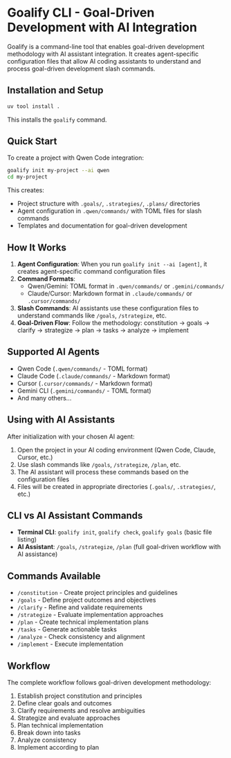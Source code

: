 # Goalify CLI - Goal-Driven Development with AI Integration

Goalify is a command-line tool that enables goal-driven development methodology with AI assistant integration. It creates agent-specific configuration files that allow AI coding assistants to understand and process goal-driven development slash commands.

## Installation and Setup

```bash
uv tool install .
```

This installs the `goalify` command.

## Quick Start

To create a project with Qwen Code integration:

```bash
goalify init my-project --ai qwen
cd my-project
```

This creates:
- Project structure with `.goals/`, `.strategies/`, `.plans/` directories
- Agent configuration in `.qwen/commands/` with TOML files for slash commands
- Templates and documentation for goal-driven development

## How It Works

1. **Agent Configuration**: When you run `goalify init --ai [agent]`, it creates agent-specific command configuration files
2. **Command Formats**: 
   - Qwen/Gemini: TOML format in `.qwen/commands/` or `.gemini/commands/`
   - Claude/Cursor: Markdown format in `.claude/commands/` or `.cursor/commands/`
3. **Slash Commands**: AI assistants use these configuration files to understand commands like `/goals`, `/strategize`, etc.
4. **Goal-Driven Flow**: Follow the methodology: constitution → goals → clarify → strategize → plan → tasks → analyze → implement

## Supported AI Agents

- Qwen Code (`.qwen/commands/` - TOML format)
- Claude Code (`.claude/commands/` - Markdown format) 
- Cursor (`.cursor/commands/` - Markdown format)
- Gemini CLI (`.gemini/commands/` - TOML format)
- And many others...

## Using with AI Assistants

After initialization with your chosen AI agent:

1. Open the project in your AI coding environment (Qwen Code, Claude, Cursor, etc.)
2. Use slash commands like `/goals`, `/strategize`, `/plan`, etc.
3. The AI assistant will process these commands based on the configuration files
4. Files will be created in appropriate directories (`.goals/`, `.strategies/`, etc.)

## CLI vs AI Assistant Commands

- **Terminal CLI**: `goalify init`, `goalify check`, `goalify goals` (basic file listing)
- **AI Assistant**: `/goals`, `/strategize`, `/plan` (full goal-driven workflow with AI assistance)

## Commands Available

- `/constitution` - Create project principles and guidelines
- `/goals` - Define project outcomes and objectives  
- `/clarify` - Refine and validate requirements
- `/strategize` - Evaluate implementation approaches
- `/plan` - Create technical implementation plans
- `/tasks` - Generate actionable tasks
- `/analyze` - Check consistency and alignment
- `/implement` - Execute implementation

## Workflow

The complete workflow follows goal-driven development methodology:
1. Establish project constitution and principles
2. Define clear goals and outcomes
3. Clarify requirements and resolve ambiguities
4. Strategize and evaluate approaches
5. Plan technical implementation
6. Break down into tasks
7. Analyze consistency
8. Implement according to plan